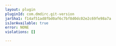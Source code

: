 ```yaml
---
layout: plugin
pluginId: com.dmdirc.git-version
jarSha1: f14af51ad8fbd0af6c7bf8d0dc02e2c69fe98a7a
isJarAvailable: true
error: NONE
violations: []

---
```

